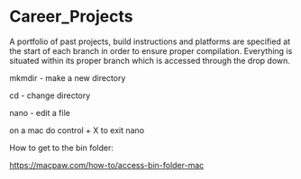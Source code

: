 # Career_Projects
A portfolio of past projects, build instructions and platforms are specified at the start of each branch in order to ensure proper compilation.  Everything is situated within its proper branch which is accessed through the drop down.


mkmdir -  make a new directory

cd - change directory

nano - edit a file

on a mac do control + X to exit nano


How to get to the bin folder:

https://macpaw.com/how-to/access-bin-folder-mac